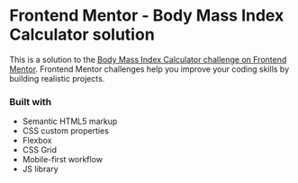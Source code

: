 # Frontend Mentor - Body Mass Index Calculator solution

This is a solution to the [Body Mass Index Calculator challenge on Frontend Mentor](https://www.frontendmentor.io/challenges/body-mass-index-calculator-brrBkfSz1T). Frontend Mentor challenges help you improve your coding skills by building realistic projects. 



### Built with

- Semantic HTML5 markup
- CSS custom properties
- Flexbox
- CSS Grid
- Mobile-first workflow
-  JS library




